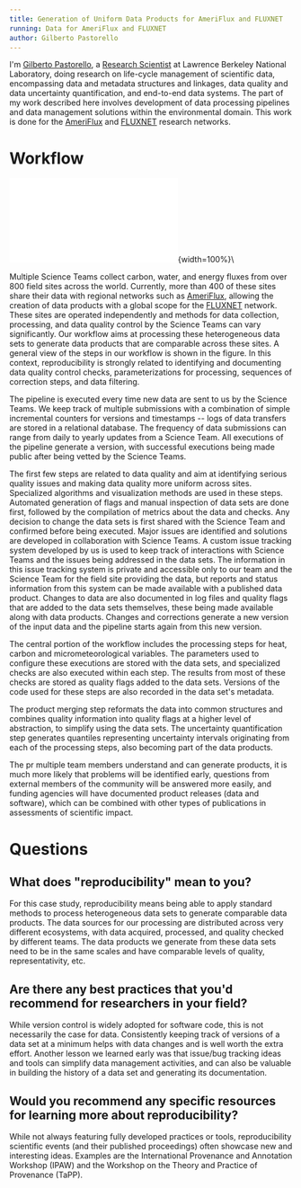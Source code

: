 ```yaml
---
title: Generation of Uniform Data Products for AmeriFlux and FLUXNET
running: Data for AmeriFlux and FLUXNET
author: Gilberto Pastorello
---
```


I'm [Gilberto Pastorello](http://www.gilbertozp.org/), a [Research Scientist](http://crd.lbl.gov/departments/data-science-and-technology/idf/staff/gilberto-pastorello/) at Lawrence Berkeley National Laboratory, doing research on life-cycle management of scientific data, encompassing data and metadata structures and linkages, data quality and data uncertainty quantification, and end-to-end data systems. The part of my work described here involves development of data processing pipelines and data management solutions within the environmental domain. This work is done for the [AmeriFlux](http://ameriflux.lbl.gov/) and [FLUXNET](http://fluxnet.fluxdata.org/) research networks.

# Workflow

![Diagram](gzpastorello.pdf){width=100%}\

Multiple Science Teams collect carbon, water, and energy fluxes from over 800 field sites across the world. Currently, more than 400 of these sites share their data with regional networks such as [AmeriFlux](http://ameriflux.lbl.gov/), allowing the creation of data products with a global scope for the [FLUXNET](http://fluxnet.fluxdata.org/) network. These sites are operated independently and methods for data collection, processing, and data quality control by the Science Teams can vary significantly. Our workflow aims at processing these heterogeneous data sets to generate data products that are comparable across these sites. A general view of the steps in our workflow is shown in the figure. In this context, reproducibility is strongly related to identifying and documenting data quality control checks, parameterizations for processing, sequences of correction steps, and data filtering.

The pipeline is executed every time new data are sent to us by the Science Teams. We keep track of multiple submissions with a combination of simple incremental counters for versions and timestamps -- logs of data transfers are stored in a relational database. The frequency of data submissions can range from daily to yearly updates from a Science Team. All executions of the pipeline generate a version, with successful executions being made public after being vetted by the Science Teams.

The first few steps are related to data quality and aim at identifying serious quality issues and making data quality more uniform across sites. Specialized algorithms and visualization methods are used in these steps. Automated generation of flags and manual inspection of data sets are done first, followed by the compilation of metrics about the data and checks. Any decision to change the data sets is first shared with the Science Team and confirmed before being executed. Major issues are identified and solutions are developed in collaboration with Science Teams. A custom issue tracking system developed by us is used to keep track of interactions with Science Teams and the issues being addressed in the data sets. The information in this issue tracking system is private and accessible only to our team and the Science Team for the field site providing the data, but reports and status information from this system can be made available with a published data product. Changes to data are also documented in log files and quality flags that are added to the data sets themselves, these being made available along with data products.  Changes and corrections generate a new version of the input data and the pipeline starts again from this new version.

The central portion of the workflow includes the processing steps for heat, carbon and micrometeorological variables. The parameters used to configure these executions are stored with the data sets, and specialized checks are also executed within each step. The results from most of these checks are stored as quality flags added to the data sets. Versions of the code used for these steps are also recorded in the data set's metadata.

The product merging step reformats the data into common structures and combines quality information into quality flags at a higher level of abstraction, to simplify using the data sets. The uncertainty quantification step generates quantiles representing uncertainty intervals originating from each of the processing steps, also becoming part of the data products.

The pr multiple team members understand and can generate products, it is much more likely that problems will be identified early, questions from external members of the community will be answered more easily, and funding agencies will have documented product releases (data and software), which can be combined with other types of publications in assessments of scientific impact.

# Questions

## What does "reproducibility" mean to you?

For this case study, reproducibility means being able to apply standard methods to process heterogeneous data sets to generate comparable data products. The data sources for our processing are distributed across very different ecosystems, with data acquired, processed, and quality checked by different teams. The data products we generate from these data sets need to be in the same scales and have comparable levels of quality, representativity, etc.

## Are there any best practices that you'd recommend for researchers in your field?

While version control is widely adopted for software code, this is not necessarily the case for data. Consistently keeping track of versions of a data set at a minimum helps with data changes and is well worth the extra effort. Another lesson we learned early was that issue/bug tracking ideas and tools can simplify data management activities, and can also be valuable in building the history of a data set and generating its documentation.

## Would you recommend any specific resources for learning more about reproducibility?

While not always featuring fully developed practices or tools, reproducibility scientific events (and their published proceedings) often showcase new and interesting ideas. Examples are the International Provenance and Annotation Workshop (IPAW) and the Workshop on the Theory and Practice of Provenance (TaPP).
